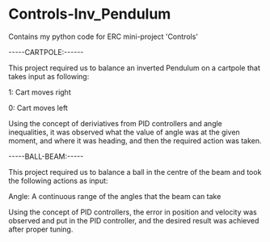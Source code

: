 # Controls-Inv_Pendulum
Contains my python code for ERC mini-project 'Controls'



-----CARTPOLE:------

This project required us to balance an inverted Pendulum on a cartpole that takes input as following:

1: Cart moves right

0: Cart moves left

Using the concept of deriviatives from PID controllers and angle inequalities, it was observed what the value of angle was at the given moment, and where it was heading, and then the required action was taken.


-----BALL-BEAM:-----

This project required us to balance a ball in the centre of the beam and took the following actions as input:

Angle: A continuous range of the angles that the beam can take

Using the concept of PID controllers, the error in position and velocity was observed and put in the PID controller, and the desired result was achieved after proper tuning.
